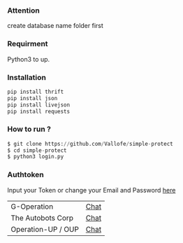 ### Attention
create database name folder first

### Requirment
Python3 to up.

### Installation
```python
pip install thrift
pip install json
pip install livejson
pip install requests
```

### How to run ?
``` python
$ git clone https://github.com/Vallofe/simple-protect
$ cd simple-protect
$ python3 login.py
```
### Authtoken
Input your Token or change your Email and Password <a href="https://github.com/Vallofe/simple-protect/blob/main/token/login.json">here</a>

<table>
    <tbody>
        <tr>
          <td>G-Operation</td>
          <td><a href="http://line.me/ti/p/~dont.ask.me.who">Chat</a></td>
        </tr>
        <tr>
          <td>The Autobots Corp</td>
          <td><a href="http://line.me/ti/p/~paptetekdong">Chat</a></td>
        </tr>
        <tr>
          <td>Operation-UP / OUP</td>
          <td><a href="http://line.me/ti/p/~@ivg8360z">Chat</a></td>
        </tr>
    <tbody>   
<table>
